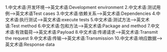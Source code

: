 
<!--by谢鹏飞-->
1.中文术语:开发环境-->英文术语:Development environment
2.中文术语:测试用例-->英文术语Test cases
3.中文术语:依赖关系-->英文术语:Dependencies
4.中文术语:执行测试-->英文术语:execute tests
5.中文术语:测试方法-->英文术语:Test method
6.中文术语:包和方法-->英文术语:Package and method
7.中文术语:有效载荷-->英文术语:Payload
8.中文术语:传递请求-->英文术语:Transmit the request
9.中文术语:传输-->英文术语:Transmission
10.中文术语:响应数据-->英文术语:Response data